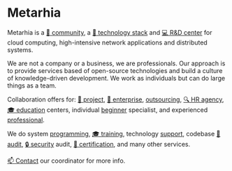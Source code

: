 # Metarhia

Metarhia is a [🌳 community](community.md), a
[👷 technology stack](technology.md) and
[💻 R&D center](rnd.md) for cloud computing, high-intensive network
applications and distributed systems.

We are not a company or a business, we are professionals. Our approach is to
provide services based of open-source technologies and build a culture of
knowledge-driven development. We work as individuals but can do large things as
a team.

Сollaboration offers for:
[📐 project](partnership/project.md),
[🏢 enterprise](partnership/enterprise.md),
[outsourcing](partnership/outsourcing.md),
[🔍 HR agency](partnership/hr.md),
[🎓 education](partnership/education.md) centers,
individual [beginner](partnership/beginner.md) specialist, and
experienced [professional](partnership/professional.md).

We do system [programming](services/programming.md),
[🎓 training](services/training.md),
technology [support](services/support.md),
codebase [🔭 audit](services/audit.md),
[🔒 security](services/security.md) audit,
[📃 certification](services/certification.md), and many other services.

[📫 Contact](contacts.md) our coordinator for more info.

